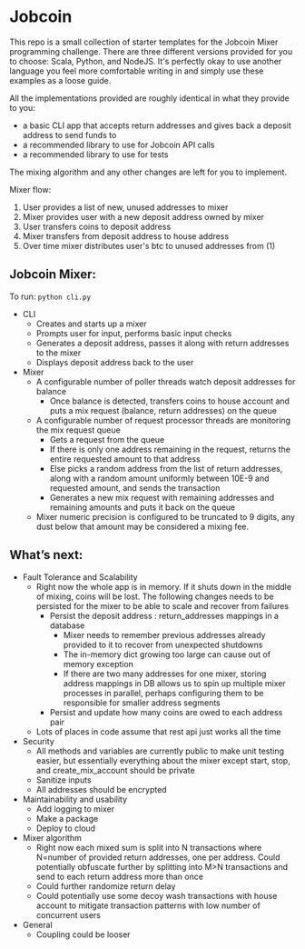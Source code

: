 # Jobcoin

This repo is a small collection of starter templates for the Jobcoin Mixer programming challenge. There are three different versions provided for you to choose: Scala, Python, and NodeJS. It's perfectly okay to use another language you feel more comfortable writing in and simply use these examples as a loose guide.

All the implementations provided are roughly identical in what they provide to you:
 * a basic CLI app that accepts return addresses and gives back a deposit address to send funds to
 * a recommended library to use for Jobcoin API calls
 * a recommended library to use for tests
 
The mixing algorithm and any other changes are left for you to implement.

Mixer flow:
1. User provides a list of new, unused addresses to mixer
2. Mixer provides user with a new deposit address owned by mixer
3. User transfers coins to deposit address
4. Mixer transfers from deposit address to house address
5. Over time mixer distributes user's btc to unused addresses from (1)

## Jobcoin Mixer:

To run: `python cli.py`
* CLI
    * Creates and starts up a mixer
    * Prompts user for input, performs basic input checks
    * Generates a deposit address, passes it along with return addresses to the mixer
    * Displays deposit address back to the user
* Mixer
    * A configurable number of poller threads watch deposit addresses for balance
        * Once balance is detected, transfers coins to house account and puts a mix request (balance, return addresses) on the queue
    * A configurable number of request processor threads are monitoring the mix request queue
        * Gets a request from the queue
        * If there is only one address remaining in the request, returns the entire requested amount to that address
        * Else picks a random address from the list of return addresses, along with a random amount uniformly between 10E-9 and requested amount, and sends the transaction
        * Generates a new mix request with remaining addresses and remaining amounts and puts it back on the queue
    * Mixer numeric precision is configured to be truncated to 9 digits, any dust below that amount may be considered a mixing fee.

## What’s next:
* Fault Tolerance and Scalability
    * Right now the whole app is in memory. If it shuts down in the middle of mixing, coins will be lost. The following changes needs to be persisted for the mixer to be able to scale and recover from failures
        * Persist the deposit address : return_addresses mappings in a database
            * Mixer needs to remember previous addresses already provided to it to recover from unexpected shutdowns
            * The in-memory dict growing too large can cause out of memory exception
            * If there are two many addresses for one mixer, storing address mappings in DB allows us to spin up multiple mixer processes in parallel, perhaps configuring them to be responsible for smaller address segments
        * Persist and update how many coins are owed to each address pair
    * Lots of places in code assume that rest api just works all the time
* Security
    * All methods and variables are currently public to make unit testing easier, but essentially everything about the mixer except start, stop, and create_mix_account should be private
    * Sanitize inputs
    * All addresses should be encrypted
* Maintainability and usability
    * Add logging to mixer
    * Make a package
    * Deploy to cloud
* Mixer algorithm
    * Right now each mixed sum is split into N transactions where N=number of provided return addresses, one per address. Could potentially obfuscate further by splitting into M>N transactions and send to each return address more than once
    * Could further randomize return delay
    * Could potentially use some decoy wash transactions with house account to mitigate transaction patterns with low number of concurrent users
* General
    * Coupling could be looser

